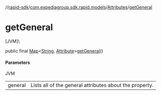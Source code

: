 //[rapid-sdk](../../../index.md)/[com.expediagroup.sdk.rapid.models](../index.md)/[Attributes](index.md)/[getGeneral](get-general.md)

# getGeneral

[JVM]\

public final [Map](https://docs.oracle.com/javase/8/docs/api/java/util/Map.html)&lt;[String](https://docs.oracle.com/javase/8/docs/api/java/lang/String.html), [Attribute](../-attribute/index.md)&gt;[getGeneral](get-general.md)()

#### Parameters

JVM

| | |
|---|---|
| general | Lists all of the general attributes about the property. |

